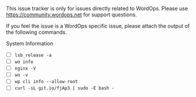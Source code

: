 
This issue tracker is only for issues directly related to WordOps.
Please use <https://community.wordops.net> for support questions.

If you feel the issue is a WordOps specific issue, please attach the output of the following commands.

System Information

- [ ] `lsb_release -a`
- [ ] `wo info`
- [ ] `nginx -V`
- [ ] `wo -v`
- [ ] `wp cli info --allow-root`
- [ ] `curl -sL git.io/fjAp3 | sudo -E bash -`
